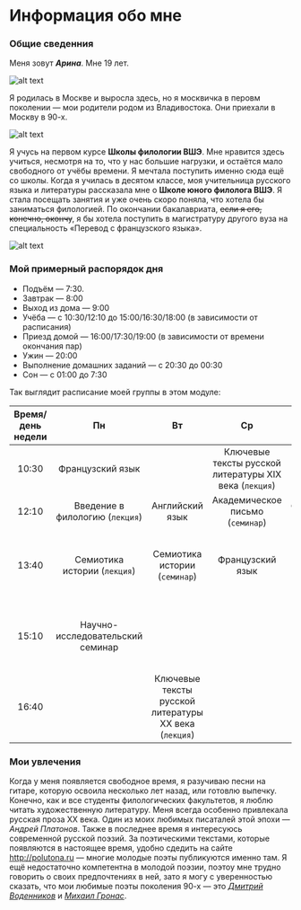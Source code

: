 # Информация обо мне
### Общие сведенния
Меня зовут **_Арина_**. Мне 19 лет.

![alt text](https://pp.userapi.com/c636030/v636030078/1240a/9wjuBmR0ASo.jpg "Это я")

Я родилась в Москве и выросла здесь, но я москвичка в перовм поколении — мои родители родом из Владивостока. Они приехали в Москву в 90-х.

![alt text](https://pp.userapi.com/c840126/v840126219/6b32d/Y8ImOWBtOuY.jpg "Я в первом классе")

Я учусь на первом курсе __Школы филологии ВШЭ__. Мне нравится здесь учиться, несмотря на то, что у нас большие нагрузки, и остаётся мало свободного от учёбы времени. Я мечтала поступить именно сюда ещё со школы. Когда я училась в десятом классе, моя учительница русского языка и литературы рассказала мне о __Школе юного филолога ВШЭ__. Я стала посещать занятия и уже очень скоро поняла, что хотела бы заниматься филологией. По окончании бакалавриата, ~~если я его, конечно, окончу~~, я бы хотела поступить в магистратуру другого вуза на специальность «Перевод с французского языка».

![alt text](https://www.hse.ru/data/2014/06/24/1310196963/logo_%D1%81_hse_cmyk.jpg.(150x145x123).jpg)

### Мой примерный распорядок дня
* Подъём — 7:30.
* Завтрак — 8:00
* Выход из дома — 9:00
* Учёба — с 10:30/12:10 до 15:00/16:30/18:00 (в зависимости от расписания)
* Приезд домой — 16:00/17:30/19:00 (в зависимости от времени окончания пар)
* Ужин — 20:00
* Выполнение домашних заданий — с 20:30 до 00:30
* Сон — с 01:00 до 7:30

Так выглядит расписание моей группы в этом модуле:

| Время/день недели                  | Пн                              | Вт                                                   | Ср                                                    | Чт                                                    | Пт                                                     |
|:----------------------------------:|:-------------------------------:|:----------------------------------------------------:|:-----------------------------------------------------:|:-----------------------------------------------------:|:------------------------------------------------------:|
| 10:30                              | Французский язык                |                                                      | Ключевые тексты русской литературы XIX века (`лекция`)| Английский язык                                       | Цифровая грамотность (`лекция`)                        |
| 12:10                              | Введение в филологию (`лекция`) | Английский язык                                      | Академическое письмо (`семинар`)                      | Французский язык                                      | Цифровая грамотность (`семинар`)                       |
| 13:40                              | Семиотика истории (`лекция`)    | Семиотика истории (`семинар`)                        | Французский язык                                      |                                                       | Ключевые тексты русской литературы XIX века (`семинар`)|
| 15:10                              | Научно-исследовательский семинар|                                                      |                                                       | Ключевые тексты русской литературы XX века (`семинар`)| Введение в филологию (`семинар`)                       |
| 16:40                              |                                 | Ключевые тексты русской литературы XX века (`лекция`)|                                                       |                                                       |                                                        |

### Мои увлечения
Когда у меня появляется свободное время, я разучиваю песни на гитаре, которую освоила несколько лет назад, или готовлю выпечку. Конечно, как и все студенты филологических факультетов, я люблю читать художественную литературу. Меня всегда особенно привлекала русская проза XX века. Один из моих любимых писаталей этой эпохи — *Андрей Платонов*. Также в последнее время я интересуюсь современной русской поэзий. За поэтическими текстами, которые появляются в настоящее время, удобно сдедить на сайте http://polutona.ru — многие молодые поэты публикуются именно там. Я ещё недостаточно компетентна в молодой поэзии, поэтоу мне трудно говорить о своих предпочтениях в ней, зато я могу с уверенностью сказать, что мои любимые поэты поколения 90-х — это [*Дмитрий Воденников*](http://vodennikov.ru/poem "Все стихотворения Воденникова на официальном сайте поэта") и [*Михаил Гронас*](http://www.vavilon.ru/texts/gronas1.html "Единственный сборник стихотворений Гронаса").
